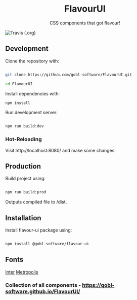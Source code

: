 <h1 align="center">FlavourUI</h1>
<p align="center">CSS components that got flavour!</p>
<span align="center">
  <img alt="Travis (.org)" src="https://img.shields.io/travis/gobl-software/FlavourUI?style=flat-square">
</span>

## Development

Clone the repository with:

```bash

git clone https://github.com/gobl-software/FlavourUI.git

cd FlavourUI
```

Install dependencies with:

```bash
npm install
```

Run development server:

```bash

npm run build:dev

```

### Hot-Reloading

Visit http://localhost:8080/ and make some changes.

## Production

Build project using:

```bash

npm run build:prod

```

Outputs compiled file to /dist.

## Installation

Install flavour-ui package using:

```bash

npm install @gobl-software/flavour-ui

```

## Fonts

[Inter](https://github.com/rsms/inter)
[Metropolis](https://github.com/chrismsimpson/Metropolis)

### Collection of all components - https://gobl-software.github.io/FlavourUI/
